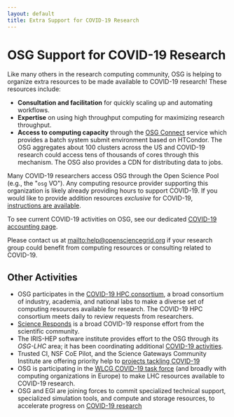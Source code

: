 ```yaml
---
layout: default
title: Extra Support for COVID-19 Research
---
```


OSG Support for COVID-19 Research
=================================

Like many others in the research computing community, OSG is helping to organize
extra resources to be made available to COVID-19 research!  These resources include:

- **Consultation and facilitation** for quickly scaling up and automating workflows.
- **Expertise** on using high throughput computing for maximizing research throughput.
- **Access to computing capacity** through the [OSG Connect](https://support.opensciencegrid.org/support/home)
  service which provides a batch system submit environment based on HTCondor.  The OSG aggregates
  about 100 clusters across the US and COVID-19 research could access tens of thousands of cores
  through this mechanism.  The OSG also provides a CDN for distributing data to jobs.

Many COVID-19 researchers access OSG through the Open Science Pool (e.g., the "`osg` VO").
Any computing resource provider supporting this organization is likely already providing hours
to support COVID-19.  If you would like to provide addition resources _exclusive_ for COVID-19,
[instructions are available](https://opensciencegrid.org/docs/compute-element/covid-19/).

To see current COVID-19 activities on OSG, see our dedicated
[COVID-19 accounting page](https://gracc.opensciencegrid.org/dashboard/db/covid-19-research?orgId=1).

Please contact us at <mailto:help@opensciencegrid.org> if your research group could benefit
from computing resources or consulting related to COVID-19.

Other Activities
----------------

-   OSG participates in the [COVID-19 HPC consortium](https://covid19-hpc-consortium.org/),
    a broad consortium of industry, academia, and national labs to make a diverse set of
    computing resources available for research.  The COVID-19 HPC consortium meets daily
    to review requests from researchers.
-   [Science Responds](https://science-responds.org/) is a broad COVID-19
    response effort from the scientific community.
-   The IRIS-HEP software institute provides effort to the OSG through its _OSG-LHC_ area; it has been coordinating additional [COVID-19 activities](https://iris-hep.org/covid-19).
-   Trusted CI, NSF CoE Pilot, and the Science Gateways Community Institute are offering priority help to
    [projects tackling COVID-19](https://sciencegateways.org/-/trusted-ci-nsf-ci-coe-pilot-and-sgci-offering-priority-help-to-projects-tackling-covid-19)
-   OSG is participating in the [WLCG COVID-19 task force](https://twiki.cern.ch/twiki/bin/view/LCG/WLCGresourcesForCOVID-19research)
    (and broadly with computing organizations in Europe) to make LHC resources available to COVID-19 research.
-   OSG and EGI are joining forces to commit specialized technical support, specialized simulation tools, and compute
    and storage resources, to accelerate progress on [COVID-19 research]((https://www.egi.eu/egi-call-for-covid-19-research-projects/))
